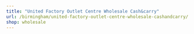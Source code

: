 ```yaml
---
title: "United Factory Outlet Centre Wholesale Cash&carry"
url: /birmingham/united-factory-outlet-centre-wholesale-cashandcarry/
shop: wholesale
---
```

